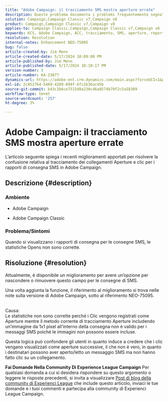 ```yaml
---
title: "Adobe Campaign: il tracciamento SMS mostra aperture errate"
description: Questo problema documenta i problemi frequentemente segnalati con il tracciamento della consegna SMS, in particolare le aperture errate nei rapporti di consegna.
solution: Campaign,Campaign Classic v7,Campaign v8
product: Campaign,Campaign Classic v7,Campaign v8
applies-to: Campaign Classic,Campaign,Campaign Classic v7,Campaign v8
keywords: KCS, Adobe Campaign, ACC, tracciamento, SMS, aperture, reporting, AC, Adobe Campaign Classic, domande frequenti
resolution: Resolution
internal-notes: Enhancement NEO-75095
bug: false
article-created-by: Jim Menn
article-created-date: 5/17/2024 10:09:00 PM
article-published-by: Jim Menn
article-published-date: 5/17/2024 10:10:17 PM
version-number: 5
article-number: KA-23877
dynamics-url: https://adobe-ent.crm.dynamics.com/main.aspx?forceUCI=1&pagetype=entityrecord&etn=knowledgearticle&id=331bab0d-9a14-ef11-9f8a-6045bd006268
exl-id: 2c452764-5469-4289-899f-6fc2b36ac45b
source-git-commit: b43c1b6ce7515d0a230c46a8574b70f2c5a58389
workflow-type: tm+mt
source-wordcount: '257'
ht-degree: 3%

---
```


# Adobe Campaign: il tracciamento SMS mostra aperture errate


L’articolo seguente spiega i recenti miglioramenti apportati per risolvere la confusione relativa al tracciamento dei collegamenti Aperture e clic per i rapporti di consegna SMS in Adobe Campaign.

## Descrizione {#description}


### Ambiente

- Adobe Campaign


- Adobe Campaign Classic




### Problema/Sintomi

Quando si visualizzano i rapporti di consegna per le consegne SMS, le statistiche Opens non sono corrette.


## Risoluzione {#resolution}


Attualmente, è disponibile un miglioramento per avere un’opzione per nascondere o rimuovere questo campo per le consegne di SMS.

Una volta aggiunta la funzione, il riferimento al miglioramento si trova nelle note sulla versione di Adobe Campaign, sotto al riferimento NEO-75095.


<br>Causa:<br>
Le statistiche non sono corrette perché i Clic vengono registrati come Aperture mentre il metodo corrente di tracciamento Aperture includendo un’immagine da 1x1 pixel all’interno della consegna non è valido per i messaggi SMS poiché le immagini non possono essere incluse.

Questa logica può confondere gli utenti in quanto induce a credere che i clic vengano visualizzati come aperture successive, il che non è vero, in quanto i destinatari possono aver aperto/letto un messaggio SMS ma non hanno fatto clic su un collegamento.




<b>Fai Domande Nella Community Di Experience League Campaign</b>
Per qualsiasi domanda a cui si desidera rispondere su questo argomento o leggere le risposte precedenti, si invita a visualizzare [Post di blog della community di Experienci League](https://experienceleaguecommunities.adobe.com/t5/adobe-campaign-classic-blogs/introducing-top-kcs-articles-curated-for-your-troubleshooting/bc-p/672426#M132 "Segui collegamento") che include questo articolo, inviaci le tue domande e i tuoi commenti e partecipa alla community di Experienci League Campaign.
